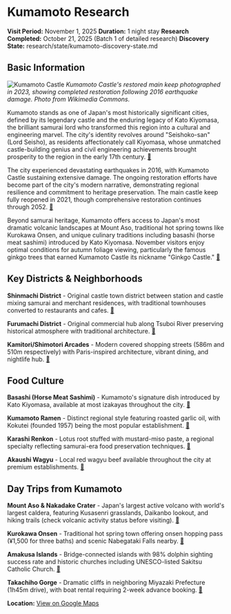 # Kumamoto Research

**Visit Period:** November 1, 2025
**Duration:** 1 night stay
**Research Completed:** October 21, 2025 (Batch 1 of detailed research)
**Discovery State:** research/state/kumamoto-discovery-state.md

## Basic Information

![Kumamoto Castle](https://upload.wikimedia.org/wikipedia/commons/1/15/Kumamoto_Castle_20230227_01.jpg)
*Kumamoto Castle's restored main keep photographed in 2023, showing completed restoration following 2016 earthquake damage. Photo from Wikimedia Commons.*

Kumamoto stands as one of Japan's most historically significant cities, defined by its legendary castle and the enduring legacy of Kato Kiyomasa, the brilliant samurai lord who transformed this region into a cultural and engineering marvel. The city's identity revolves around "Seishoko-san" (Lord Seisho), as residents affectionately call Kiyomasa, whose unmatched castle-building genius and civil engineering achievements brought prosperity to the region in the early 17th century. [🔗](https://www.visit-kyushu.com/en/discover/blogs/history_kumamoto_castle/)

The city experienced devastating earthquakes in 2016, with Kumamoto Castle sustaining extensive damage. The ongoing restoration efforts have become part of the city's modern narrative, demonstrating regional resilience and commitment to heritage preservation. The main castle keep fully reopened in 2021, though comprehensive restoration continues through 2052. [🔗](https://kumamoto.guide/en/season/detail/94)

Beyond samurai heritage, Kumamoto offers access to Japan's most dramatic volcanic landscapes at Mount Aso, traditional hot spring towns like Kurokawa Onsen, and unique culinary traditions including basashi (horse meat sashimi) introduced by Kato Kiyomasa. November visitors enjoy optimal conditions for autumn foliage viewing, particularly the famous ginkgo trees that earned Kumamoto Castle its nickname "Ginkgo Castle." [🔗](https://www.japan.travel/en/japans-local-treasures/ginkgo-castle-kumamoto-2020/)

## Key Districts & Neighborhoods

**Shinmachi District** - Original castle town district between station and castle mixing samurai and merchant residences, with traditional townhouses converted to restaurants and cafes. [🔗](https://kumamoto-guide.jp/)

**Furumachi District** - Original commercial hub along Tsuboi River preserving historical atmosphere with traditional architecture. [🔗](https://kumamoto-guide.jp/)

**Kamitori/Shimotori Arcades** - Modern covered shopping streets (586m and 510m respectively) with Paris-inspired architecture, vibrant dining, and nightlife hub. [🔗](https://kumamoto-guide.jp/)

## Food Culture

**Basashi (Horse Meat Sashimi)** - Kumamoto's signature dish introduced by Kato Kiyomasa, available at most izakayas throughout the city. [🔗](https://kumamoto-guide.jp/)

**Kumamoto Ramen** - Distinct regional style featuring roasted garlic oil, with Kokutei (founded 1957) being the most popular establishment. [🔗](https://kumamoto-guide.jp/)

**Karashi Renkon** - Lotus root stuffed with mustard-miso paste, a regional specialty reflecting samurai-era food preservation techniques. [🔗](https://kumamoto-guide.jp/)

**Akaushi Wagyu** - Local red wagyu beef available throughout the city at premium establishments. [🔗](https://kumamoto-guide.jp/)

## Day Trips from Kumamoto

**Mount Aso & Nakadake Crater** - Japan's largest active volcano with world's largest caldera, featuring Kusasenri grasslands, Daikanbo lookout, and hiking trails (check volcanic activity status before visiting). [🔗](https://kumamoto-guide.jp/)

**Kurokawa Onsen** - Traditional hot spring town offering onsen hopping pass (¥1,500 for three baths) and scenic Nabegataki Falls nearby. [🔗](https://kumamoto-guide.jp/)

**Amakusa Islands** - Bridge-connected islands with 98% dolphin sighting success rate and historic churches including UNESCO-listed Sakitsu Catholic Church. [🔗](https://kumamoto-guide.jp/)

**Takachiho Gorge** - Dramatic cliffs in neighboring Miyazaki Prefecture (1h45m drive), with boat rental requiring 2-week advance booking. [🔗](https://kumamoto-guide.jp/)

**Location:** [View on Google Maps](https://maps.google.com/maps?q=32.803333,130.707778)
